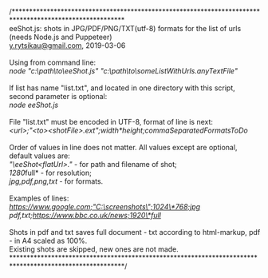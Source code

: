 /********************************************************************************************************
<br>eeShot.js: shots in JPG/PDF/PNG/TXT(utf-8) formats for the list of urls (needs Node.js and Puppeteer)
<br>y.rytsikau@gmail.com, 2019-03-06
<br>
<br>Using from command line:
<br>*node "c:\path\to\eeShot.js" "c:\path\to\someListWithUrls.anyTextFile"*
<br>
<br>If list has name "list.txt", and located in one directory with this script, second parameter is optional:
<br>*node eeShot.js*
<br>
<br>File "list.txt" must be encoded in UTF-8, format of line is next:
<br>*\<url\>;"<path>\<to>\<shotFile>.ext";width\*height;commaSeparatedFormatsToDo*
<br>
<br>Order of values in line does not matter. All values except <url> are optional, default values are:
<br>*"<thisScriptDir>\eeShot\<flatUrl>.<ext>"* - for path and filename of shot;
<br>*1280*full* - for resolution;
<br>*jpg,pdf,png,txt* - for formats.
<br>
<br>Examples of lines:
<br>*https://www.google.com;"C:\screenshots\";1024\*768;jpg*
<br>*pdf,txt;https://www.bbc.co.uk/news;1920\*full*
<br>
<br>Shots in pdf and txt saves full document - txt according to html-markup, pdf - in A4 scaled as 100%.
<br>Existing shots are skipped, new ones are not made.
********************************************************************************************************/

